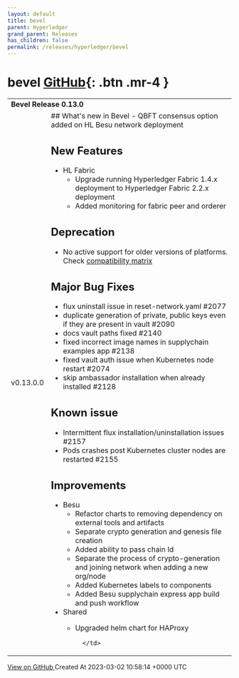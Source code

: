 ```yaml
---
layout: default
title: bevel
parent: Hyperledger
grand_parent: Releases
has_children: false
permalink: /releases/hyperledger/bevel
---
```


# bevel <span class="fs-3 right-align">[GitHub](https://github.com/hyperledger/bevel){: .btn .mr-4 }</span>


<div>
    <table>
        <tr>
            <td colspan="2">
                <b>
                    Bevel Release 0.13.0
                </b>
            </td>
        </tr>
        <tr>
            <td>
                <span class="chip">
                    v0.13.0.0
                </span>
            </td>
            <td>
                ## What's new in Bevel
- QBFT consensus option added on HL Besu network deployment

## New Features
- HL Fabric
  - Upgrade running Hyperledger Fabric 1.4.x deployment to Hyperledger Fabric 2.2.x deployment
  - Added monitoring for fabric peer and orderer
## Deprecation
  - No active support for older versions of platforms. Check [compatibility matrix](https://blockchain-automation-framework.readthedocs.io/en/latest/compatibilitymatrix.html)
## Major Bug Fixes
  -  flux uninstall issue in reset-network.yaml #2077
  -  duplicate generation of private, public keys even if they are present in vault #2090
  -  docs vault paths fixed #2140 
  -  fixed incorrect image names in supplychain examples app #2138
  -  fixed vault auth issue when Kubernetes node restart #2074 
  -  skip ambassador installation when already installed #2128  

## Known issue

- Intermittent flux installation/uninstallation issues #2157 
- Pods crashes post Kubernetes cluster nodes are restarted #2155 

## Improvements
- Besu
    - Refactor charts to removing dependency on external tools and artifacts
    - Separate crypto generation and genesis file creation
    - Added ability to pass chain Id
    - Separate the process of crypto-generation and joining network when adding a new org/node
    - Added Kubernetes labels to components
    - Added Besu supplychain express app build and push workflow
- Shared
    - Upgraded helm chart for HAProxy

            </td>
        </tr>
    </table>
    <a href="https://github.com/hyperledger/bevel/releases/tag/v0.13.0.0" class=".btn">
        View on GitHub
    </a>
    <span class="right-align">
        Created At 2023-03-02 10:58:14 +0000 UTC
    </span>
</div>

